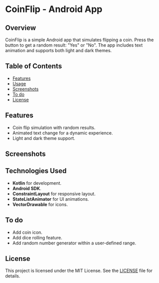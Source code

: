 # CoinFlip - Android App
## Overview
CoinFlip is a simple Android app that simulates flipping a coin. Press the button to get a random result: "Yes" or "No". The app includes text animation and supports both light and dark themes.

## Table of Contents
- [Features](#features)
- [Usage](#usage)
- [Screenshots](#Screenshots)
- [To do](#to-do)
- [License](#license)

## Features

- Coin flip simulation with random results.
- Animated text change for a dynamic experience.
- Light and dark theme support.

## Screenshots

## Technologies Used

- **Kotlin** for development.
- **Android SDK**.
- **ConstraintLayout** for responsive layout.
- **StateListAnimator** for UI animations.
- **VectorDrawable** for icons.

## To do

- Add coin icon.
- Add dice rolling feature.
- Add random number generator within a user-defined range.

## License

This project is licensed under the MIT License. See the [LICENSE](LICENSE) file for details.
